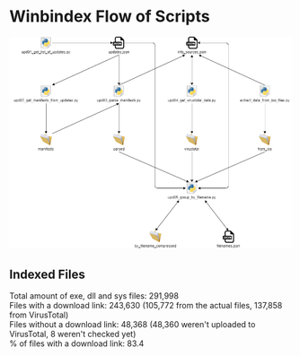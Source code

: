 # Winbindex Flow of Scripts

![winbindex-scripts-flow.png](winbindex-scripts-flow.png)

## Indexed Files

<!--FileStats-->
Total amount of exe, dll and sys files: 291,998  
Files with a download link: 243,630 (105,772 from the actual files, 137,858 from VirusTotal)  
Files without a download link: 48,368 (48,360 weren't uploaded to VirusTotal, 8 weren't checked yet)  
% of files with a download link: 83.4  
<!--/FileStats-->
